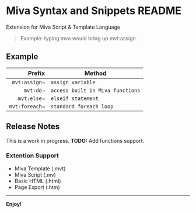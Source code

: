 # Miva Syntax and Snippets README

Extension for Miva Script & Template Language

> Example: typing mva would bring up mvt:assign.

## Example

|         Prefix | Method                           |
| -------------: | -------------------------------- |
|  `mvt:assign→` | `assign variable`                |
|      `mvt:do→` | `access built in Miva functions` |
|    `mvt:else→` | `elseif statement`               |
| `mvt:foreach→` | `standard foreach loop`          |

## Release Notes

This is a work in progress.
**TODO:** Add functions support.

### Extention Support

- Miva Template (.mvt)
- Miva Script (.mv)
- Basic HTML (.html)
- Page Export (.htm)

---

**Enjoy!**
